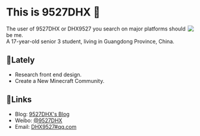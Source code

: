# This is 9527DHX 👋

<img align="right" src="https://github-readme-stats.vercel.app/api?username=9527DHX&show_icons=true"/>

The user of 9527DHX or DHX9527 you search on major platforms should be me.  
A 17-year-old senior 3 student, living in Guangdong Province, China.

## 💭Lately

* Research front end design.
* Create a New Minecraft Community.

## 🔗Links

* Blog: [9527DHX's Blog](https://9527dhx.top/)
* Weibo: [@9527DHX](https://weibo.com/u/5538820526/)
* Email: [DHX9527#qq.com](mailto:DHX9527@qq.com)

<!--
**9527DHX/9527DHX** is a ✨ _special_ ✨ repository because its `README.md` (this file) appears on your GitHub profile.

Here are some ideas to get you started:

- 🔭 I’m currently working on ...
- 🌱 I’m currently learning ...
- 👯 I’m looking to collaborate on ...
- 🤔 I’m looking for help with ...
- 💬 Ask me about ...
- 📫 How to reach me: ...
- 😄 Pronouns: ...
- ⚡ Fun fact: ...
  -->


